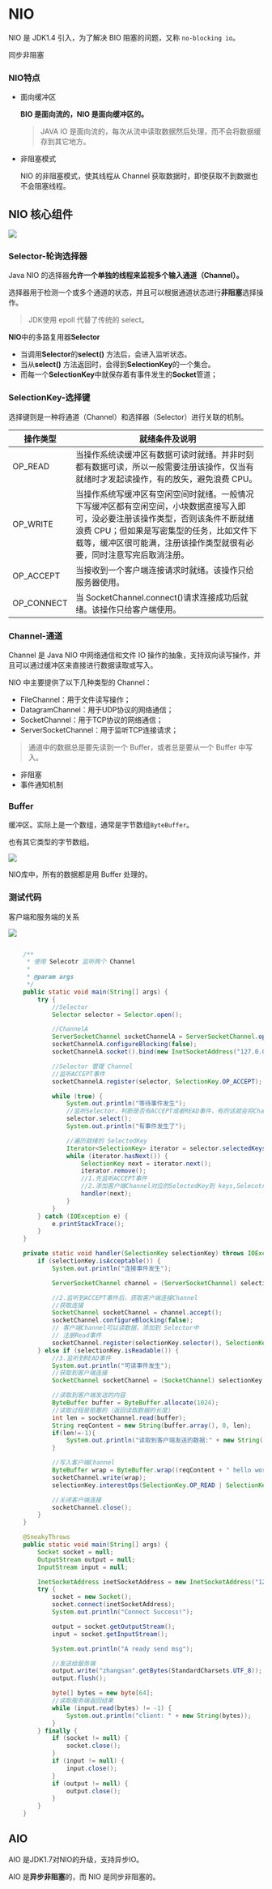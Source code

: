 # NIO

NIO 是 JDK1.4 引入，为了解决 BIO 阻塞的问题，又称 `no-blocking io`。

同步非阻塞

### NIO特点

- 面向缓冲区
  
    **BIO 是面向流的，NIO 是面向缓冲区的。**
    
    > JAVA IO 是面向流的，每次从流中读取数据然后处理，而不会将数据缓存到其它地方。

- 非阻塞模式
  
    NIO 的非阻塞模式，使其线程从 Channel 获取数据时，即使获取不到数据也不会阻塞线程。
    

## NIO 核心组件

![](https://s2.loli.net/2025/05/29/UuXeaBj4hWVoF1Y.png)

### Selector-**轮询选择器**

Java NIO 的选择器**允许一个单独的线程来监视多个输入通道（Channel）。**

选择器用于检测一个或多个通道的状态，并且可以根据通道状态进行**非阻塞**选择操作。

> JDK使用 epoll 代替了传统的 select。
> 

**NIO**中的多路复用器**Selector**

- 当调用**Selector**的**select()** 方法后，会进入监听状态。
- 当从**select()** 方法返回时，会得到**SelectionKey**的一个集合。
- 而每一个**SelectionKey**中就保存着有事件发生的**Socket**管道；

### SelectionKey-**选择键**

选择键则是一种将通道（Channel）和选择器（Selector）进行关联的机制。

| **操作类型** | **就绪条件及说明** |
| --- | --- |
| OP_READ | 当操作系统读缓冲区有数据可读时就绪。并非时刻都有数据可读，所以一般需要注册该操作，仅当有就绪时才发起读操作，有的放矢，避免浪费 CPU。 |
| OP_WRITE | 当操作系统写缓冲区有空闲空间时就绪。一般情况下写缓冲区都有空闲空间，小块数据直接写入即可，没必要注册该操作类型，否则该条件不断就绪浪费 CPU；但如果是写密集型的任务，比如文件下载等，缓冲区很可能满，注册该操作类型就很有必要，同时注意写完后取消注册。 |
| OP_ACCEPT | 当接收到一个客户端连接请求时就绪。该操作只给服务器使用。 |
| OP_CONNECT | 当 SocketChannel.connect()请求连接成功后就绪。该操作只给客户端使用。 |

### Channel-**通道**

Channel 是 Java NIO 中网络通信和文件 IO 操作的抽象，支持双向读写操作，并且可以通过缓冲区来直接进行数据读取或写入。

NIO 中主要提供了以下几种类型的 Channel：

- FileChannel：用于文件读写操作；
- DatagramChannel：用于UDP协议的网络通信；
- SocketChannel：用于TCP协议的网络通信；
- ServerSocketChannel：用于监听TCP连接请求；

> 通道中的数据总是要先读到一个 Buffer，或者总是要从一个 Buffer 中写入。
> 
- 非阻塞
- 事件通知机制

### Buffer

缓冲区。实际上是一个数组，通常是字节数组`ByteBuffer`。

也有其它类型的字节数组。

![](https://s2.loli.net/2025/05/29/N7mriECDjx6hLdl.png)

NIO库中，所有的数据都是用 Buffer 处理的。

### 测试代码

客户端和服务端的关系

![](https://s2.loli.net/2025/05/29/mroaJCpO8wjz3vT.png)

```java

    /**
     * 使用 Selecotr 监听两个 Channel
     *
     * @param args
     */
    public static void main(String[] args) {
        try {
            //Selector
            Selector selector = Selector.open();

            //ChannelA
            ServerSocketChannel socketChannelA = ServerSocketChannel.open();
            socketChannelA.configureBlocking(false);
            socketChannelA.socket().bind(new InetSocketAddress("127.0.0.1", 9999), 1024);

            //Selector 管理 Channel
            //监听ACCEPT事件
            socketChannelA.register(selector, SelectionKey.OP_ACCEPT);

            while (true) {
                System.out.println("等待事件发生");
                //监听Selector，判断是否有ACCEPT或者READ事件，有的话就会将Channel对应的SelectedKey加入到集合中
                selector.select();
                System.out.println("有事件发生了");

                //遍历就绪的 SelectedKey
                Iterator<SelectionKey> iterator = selector.selectedKeys().iterator();
                while (iterator.hasNext()) {
                    SelectionKey next = iterator.next();
                    iterator.remove();
                    //1.先监听ACCEPT事件
                    //2.添加客户端Channel对应的SelectedKey到 keys,Selecotr触发READ事件
                    handler(next);
                }
            }
        } catch (IOException e) {
            e.printStackTrace();
        }
    }

    private static void handler(SelectionKey selectionKey) throws IOException {
        if (selectionKey.isAcceptable()) {
            System.out.println("连接事件发生");

            ServerSocketChannel channel = (ServerSocketChannel) selectionKey.channel();

            //2.监听到ACCEPT事件后，获取客户端连接Channel
            //获取连接
            SocketChannel socketChannel = channel.accept();
            socketChannel.configureBlocking(false);
            // 客户端Channel可以读数据，添加到 Selector中
            // 注册Read事件
            socketChannel.register(selectionKey.selector(), SelectionKey.OP_READ);
        } else if (selectionKey.isReadable()) {
            //3.监听到READ事件
            System.out.println("可读事件发生");
            //获取到客户端连接
            SocketChannel socketChannel = (SocketChannel) selectionKey.channel();

            //读取到客户端发送的内容
            ByteBuffer buffer = ByteBuffer.allocate(1024);
            //读取过程是阻塞的（返回读取数据的长度）
            int len = socketChannel.read(buffer);
            String reqContent = new String(buffer.array(), 0, len);
            if(len!=-1){
                System.out.println("读取到客户端发送的数据:" + new String(buffer.array(), 0, len));
            }

            //写入客户端Channel
            ByteBuffer wrap = ByteBuffer.wrap((reqContent + " hello world").getBytes(StandardCharsets.UTF_8));
            socketChannel.write(wrap);
            selectionKey.interestOps(SelectionKey.OP_READ | SelectionKey.OP_WRITE);

            //关闭客户端连接
            socketChannel.close();
        }
    }

```

```java
    @SneakyThrows
    public static void main(String[] args) {
        Socket socket = null;
        OutputStream output = null;
        InputStream input = null;

        InetSocketAddress inetSocketAddress = new InetSocketAddress("127.0.0.1", 9999);
        try {
            socket = new Socket();
            socket.connect(inetSocketAddress);
            System.out.println("Connect Success!");

            output = socket.getOutputStream();
            input = socket.getInputStream();

            System.out.println("A ready send msg");

            //发送给服务端
            output.write("zhangsan".getBytes(StandardCharsets.UTF_8));
            output.flush();

            byte[] bytes = new byte[64];
            //读取服务端返回结果
            while (input.read(bytes) != -1) {
                System.out.println("client: " + new String(bytes));
            }
        } finally {
            if (socket != null) {
                socket.close();
            }
            if (input != null) {
                input.close();
            }
            if (output != null) {
                output.close();
            }
        }
    }
```


## AIO

AIO 是JDK1.7对NIO的升级，支持异步IO。

AIO 是**异步非阻塞**的，而 NIO 是同步非阻塞的。